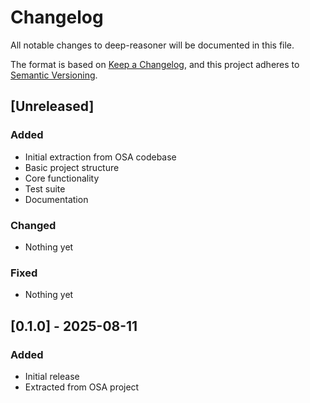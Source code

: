 # Changelog

All notable changes to deep-reasoner will be documented in this file.

The format is based on [Keep a Changelog](https://keepachangelog.com/en/1.0.0/),
and this project adheres to [Semantic Versioning](https://semver.org/spec/v2.0.0.html).

## [Unreleased]

### Added
- Initial extraction from OSA codebase
- Basic project structure
- Core functionality
- Test suite
- Documentation

### Changed
- Nothing yet

### Fixed
- Nothing yet

## [0.1.0] - 2025-08-11

### Added
- Initial release
- Extracted from OSA project
